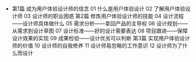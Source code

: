 * 第1篇 成为用户体验设计师的信念
  01 什么是用户体验设计
  02 了解用户体验设计师
  03 设计师的职业困惑
  第2篇 修炼用户体验设计师的技能
  04 设计流程——设计师具体做什么
  05 需求分析——拿回产品的主导权
  06 设计规划——从需求到设计草图
  07 设计标准——好的设计需要表达
  08 项目跟进——保障设计效果的实现
  09 成果检验——设计优劣可以判断
  第3篇 实现用户体验设计师的价值
  10 设计师的自我修养
  11 设计师易忽略的工作意识
  12 设计师为了什么而设计